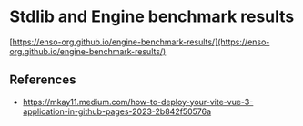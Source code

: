 # Stdlib and Engine benchmark results
[https://enso-org.github.io/engine-benchmark-results/](https://enso-org.github.io/engine-benchmark-results/)


## References
- https://mkay11.medium.com/how-to-deploy-your-vite-vue-3-application-in-github-pages-2023-2b842f50576a
